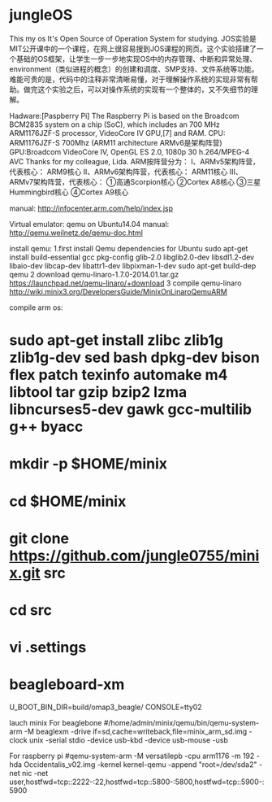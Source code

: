 # jungleOS
This my os
It's Open Source of Operation System for studying.
JOS实验是MIT公开课中的一个课程，在网上很容易搜到JOS课程的网页。这个实验搭建了一个基础的OS框架，让学生一步一步地实现OS中的内存管理、中断和异常处理、environment（类似进程的概念）的创建和调度、SMP支持、文件系统等功能。难能可贵的是，代码中的注释非常清晰易懂，对于理解操作系统的实现非常有帮助。做完这个实验之后，可以对操作系统的实现有一个整体的，又不失细节的理解。

Hadware:[Paspberry Pi] The Raspberry Pi is based on the Broadcom BCM2835 system on a chip (SoC),  which includes an 700 MHz ARM1176JZF-S processor, VideoCore IV GPU,[7] and RAM.
CPU: ARM1176JZF-S 700Mhz  (ARM11 architecture  ARMv6是架构阵营)
GPU:Broadcom VideoCore IV, OpenGL ES 2.0, 1080p 30 h.264/MPEG-4 AVC
Thanks for my colleague, Lida.
ARM按阵营分为：
Ⅰ、ARMv5架构阵营，代表核心：  ARM9核心
Ⅱ、ARMv6架构阵营，代表核心：  ARM11核心
Ⅲ、ARMv7架构阵营，代表核心：  ①高通Scorpion核心      ②Cortex A8核心
                               ③三星Hummingbird核心   ④Cortex A9核心

manual: http://infocenter.arm.com/help/index.jsp

Virtual emulator: qemu on Ubuntu14.04
manual: http://qemu.weilnetz.de/qemu-doc.html

install qemu:
1.first install Qemu dependencies for Ubuntu
sudo apt-get install build-essential gcc pkg-config glib-2.0 libglib2.0-dev libsdl1.2-dev libaio-dev libcap-dev libattr1-dev libpixman-1-dev
sudo apt-get build-dep qemu
2 download  qemu-linaro-1.7.0-2014.01.tar.gz 
https://launchpad.net/qemu-linaro/+download
3 compile qemu-linaro
http://wiki.minix3.org/DevelopersGuide/MinixOnLinaroQemuARM

compile arm os:
# sudo apt-get install zlibc zlib1g zlib1g-dev sed bash dpkg-dev bison flex patch texinfo automake m4 libtool tar gzip bzip2 lzma libncurses5-dev gawk gcc-multilib g++ byacc
# mkdir -p $HOME/minix
# cd $HOME/minix
# git clone https://github.com/jungle0755/minix.git src
# cd src
# vi .settings 
# beagleboard-xm
U_BOOT_BIN_DIR=build/omap3_beagle/
CONSOLE=tty02

lauch minix
For beaglebone
#/home/admin/minix/qemu/bin/qemu-system-arm  -M beaglexm -drive if=sd,cache=writeback,file=minix_arm_sd.img -clock unix -serial stdio -device usb-kbd -device usb-mouse -usb

For raspberry pi
#qemu-system-arm -M versatilepb -cpu arm1176 -m 192 -hda Occidentalis_v02.img -kernel kernel-qemu -append "root=/dev/sda2" -net nic -net user,hostfwd=tcp::2222-:22,hostfwd=tcp::5800-:5800,hostfwd=tcp::5900-:5900









